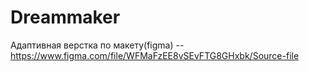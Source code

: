 # Dreammaker

Адаптивная верстка по макету(figma) -- https://www.figma.com/file/WFMaFzEE8vSEvFTG8GHxbk/Source-file
